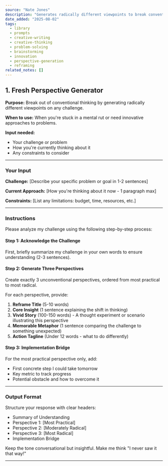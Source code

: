 ```yaml
---
source: "Nate Jones"
description: "Generates radically different viewpoints to break conventional thinking."
date_added: "2025-08-02"
tags:
  - library
  - prompts
  - creative-writing
  - creative-thinking
  - problem-solving
  - brainstorming
  - innovation
  - perspective-generation
  - reframing
related_notes: []
---
```

## 1. Fresh Perspective Generator

**Purpose:** Break out of conventional thinking by generating radically different viewpoints on any challenge.

**When to use:** When you're stuck in a mental rut or need innovative approaches to problems.

**Input needed:**

*   Your challenge or problem
*   How you're currently thinking about it
*   Any constraints to consider

---

### Your Input

**Challenge:** [Describe your specific problem or goal in 1-2 sentences]

**Current Approach:** [How you're thinking about it now - 1 paragraph max]

**Constraints:** [List any limitations: budget, time, resources, etc.]

---

### Instructions

Please analyze my challenge using the following step-by-step process:

#### Step 1: Acknowledge the Challenge

First, briefly summarize my challenge in your own words to ensure understanding (2-3 sentences).

#### Step 2: Generate Three Perspectives

Create exactly 3 unconventional perspectives, ordered from most practical to most radical.

For each perspective, provide:

1.  **Reframe Title** (5-10 words)
2.  **Core Insight** (1 sentence explaining the shift in thinking)
3.  **Vivid Story** (100-150 words) - A thought experiment or scenario illustrating this perspective
4.  **Memorable Metaphor** (1 sentence comparing the challenge to something unexpected)
5.  **Action Tagline** (Under 12 words - what to do differently)

#### Step 3: Implementation Bridge

For the most practical perspective only, add:

*   First concrete step I could take tomorrow
*   Key metric to track progress
*   Potential obstacle and how to overcome it

---

### Output Format

Structure your response with clear headers:

*   Summary of Understanding
*   Perspective 1: [Most Practical]
*   Perspective 2: [Moderately Radical]
*   Perspective 3: [Most Radical]
*   Implementation Bridge

Keep the tone conversational but insightful. Make me think "I never saw it that way!"

---
